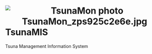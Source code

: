 <h1>
	<center>
		<img src="http://i253.photobucket.com/albums/hh53/dunhakdis4ever/TsunaMIS/TsunaMon_zps925c2e6e.jpg" border="0" alt="TsunaMon photo TsunaMon_zps925c2e6e.jpg"/>
	</center>
	TsunaMIS
</h1>

<p>Tsuna Management Information System</p>
